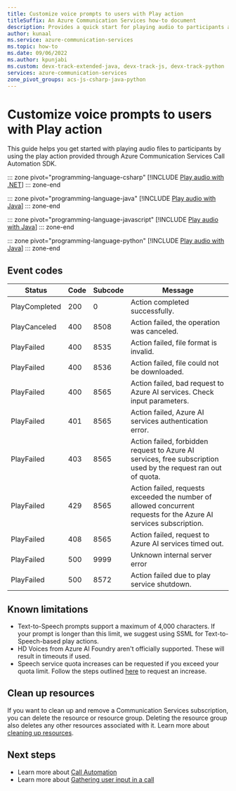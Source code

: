 ```yaml
---
title: Customize voice prompts to users with Play action
titleSuffix: An Azure Communication Services how-to document
description: Provides a quick start for playing audio to participants as part of a call.
author: kunaal
ms.service: azure-communication-services
ms.topic: how-to
ms.date: 09/06/2022
ms.author: kpunjabi
ms.custom: devx-track-extended-java, devx-track-js, devx-track-python
services: azure-communication-services
zone_pivot_groups: acs-js-csharp-java-python
---
```


# Customize voice prompts to users with Play action

This guide helps you get started with playing audio files to participants by using the play action provided through Azure Communication Services Call Automation SDK.

::: zone pivot="programming-language-csharp"
[!INCLUDE [Play audio with .NET](./includes/play-audio-quickstart-csharp.md)]
::: zone-end

::: zone pivot="programming-language-java"
[!INCLUDE [Play audio with Java](./includes/play-audio-quickstart-java.md)]
::: zone-end

::: zone pivot="programming-language-javascript"
[!INCLUDE [Play audio with Java](./includes/play-audio-how-to-js.md)]
::: zone-end

::: zone pivot="programming-language-python"
[!INCLUDE [Play audio with Java](./includes/play-audio-how-to-python.md)]
::: zone-end

## Event codes
|Status|Code|Subcode|Message|
|----|--|-----|-----|
|PlayCompleted|200|0|Action completed successfully.|
|PlayCanceled|400|8508|Action failed, the operation was canceled.|
|PlayFailed|400|8535|Action failed, file format is invalid.|
|PlayFailed|400|8536|Action failed, file could not be downloaded.|
|PlayFailed|400|8565 | Action failed, bad request to Azure AI services. Check input parameters. | 
|PlayFailed | 401 | 8565 | Action failed, Azure AI services authentication error. | 
|PlayFailed | 403 | 8565 | Action failed, forbidden request to Azure AI services, free subscription used by the request ran out of quota. | 
|PlayFailed | 429 | 8565 | Action failed, requests exceeded the number of allowed concurrent requests for the Azure AI services subscription. | 
|PlayFailed | 408 | 8565 | Action failed, request to Azure AI services timed out. | 
|PlayFailed | 500 | 9999 | Unknown internal server error | 
|PlayFailed | 500 | 8572 | Action failed due to play service shutdown. |

## Known limitations
- Text-to-Speech prompts support a maximum of 4,000 characters. If your prompt is longer than this limit, we suggest using SSML for Text-to-Speech-based play actions.
- HD Voices from Azure AI Foundry aren't officially supported. These will result in timeouts if used. 
- Speech service quota increases can be requested if you exceed your quota limit. Follow the steps outlined [here](/azure/ai-services/speech-service/speech-services-quotas-and-limits) to request an increase.

## Clean up resources

If you want to clean up and remove a Communication Services subscription, you can delete the resource or resource group. Deleting the resource group also deletes any other resources associated with it. Learn more about [cleaning up resources](../../quickstarts/create-communication-resource.md#clean-up-resources).

## Next steps

- Learn more about [Call Automation](../../concepts/call-automation/call-automation.md)
- Learn more about [Gathering user input in a call](../../concepts/call-automation/recognize-action.md)
